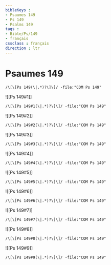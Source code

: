 ```yaml
---
bibleKeys : 
- Psaumes 149
- Ps 149
- Psalms 149
tags : 
- Bible/Ps/149
- français
cssclass : français
direction : ltr
---
```


# Psaumes 149

```query
/\[\[Ps 149(\|.*)?\]\]/ -file:"COM Ps 149"
```



![[Ps 149#1]]

```query
/\[\[Ps 149#1(\|.*)?\]\]/ -file:"COM Ps 149"
```

![[Ps 149#2]]

```query
/\[\[Ps 149#2(\|.*)?\]\]/ -file:"COM Ps 149"
```

![[Ps 149#3]]

```query
/\[\[Ps 149#3(\|.*)?\]\]/ -file:"COM Ps 149"
```

![[Ps 149#4]]

```query
/\[\[Ps 149#4(\|.*)?\]\]/ -file:"COM Ps 149"
```

![[Ps 149#5]]

```query
/\[\[Ps 149#5(\|.*)?\]\]/ -file:"COM Ps 149"
```

![[Ps 149#6]]

```query
/\[\[Ps 149#6(\|.*)?\]\]/ -file:"COM Ps 149"
```

![[Ps 149#7]]

```query
/\[\[Ps 149#7(\|.*)?\]\]/ -file:"COM Ps 149"
```

![[Ps 149#8]]

```query
/\[\[Ps 149#8(\|.*)?\]\]/ -file:"COM Ps 149"
```

![[Ps 149#9]]

```query
/\[\[Ps 149#9(\|.*)?\]\]/ -file:"COM Ps 149"
```

